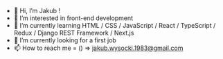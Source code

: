 - 👋 Hi, I’m Jakub !
- 👀 I’m interested in front-end development
- 🌱 I’m currently learning HTML / CSS / JavaScript / React / TypeScript / Redux / Django REST Framework / Next.js
- 💞️ I’m currently looking for a first job
- 📫 How to reach me  = () => jakub.wysocki.1983@gmail.com

<!---
jakub0227/jakub0227 is a ✨ special ✨ repository because its `README.md` (this file) appears on your GitHub profile.
You can click the Preview link to take a look at your changes.
--->
